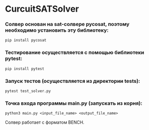 # CurcuitSATSolver

### Солвер основан на sat-солвере pycosat, поэтому необходимо установить эту библиотеку:
``` pip install pycosat ```

### Тестирование осуществляется с помощью библиотеки pytest:
``` pip install pytest ```

### Запуск тестов (осуществляется из директории tests):
``` pytest test_solver.py ```

### Точка входа программы main.py (запускать из корня):
``` python3 main.py <input_file_name> <output_file_name> ```

Солвер работает с форматом BENCH.
